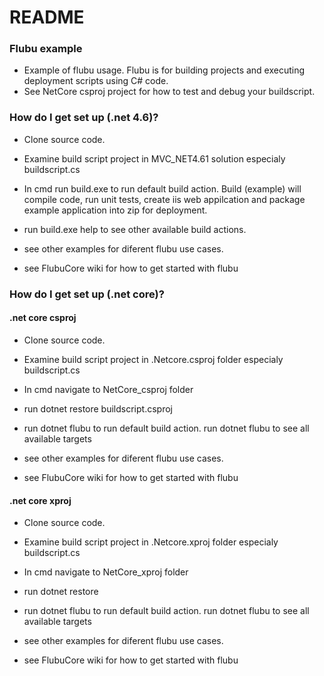 # README #

### Flubu example ###

* Example of flubu usage. Flubu is for building projects and executing deployment scripts using C# code.
* See NetCore csproj project for how to test and debug your buildscript.


### How do I get set up (.net 4.6)? ###

* Clone source code.
* Examine build script project in MVC_NET4.61 solution especialy buildscript.cs 

* In cmd run build.exe to run default build action. Build (example) will compile code, run unit tests, create iis web appilcation and package example application into zip for deployment.


* run build.exe help to see other available build actions.
* see other examples for diferent flubu use cases.
* see FlubuCore wiki for how to get started with flubu

### How do I get set up (.net core)? ###
#### .net core csproj ####
* Clone source code.
* Examine build script project in .Netcore.csproj folder especialy buildscript.cs 

* In cmd navigate to NetCore_csproj folder
* run dotnet restore buildscript.csproj
* run dotnet flubu to run default build action. run dotnet flubu to see all available targets
* see other examples for diferent flubu use cases.
* see FlubuCore wiki for how to get started with flubu
#### .net core xproj ####
* Clone source code.
* Examine build script project in .Netcore.xproj folder  especialy buildscript.cs 

* In cmd navigate to NetCore_xproj folder
* run dotnet restore
* run dotnet flubu to run default build action. run dotnet flubu to see all available targets
* see other examples for diferent flubu use cases.
* see FlubuCore wiki for how to get started with flubu
